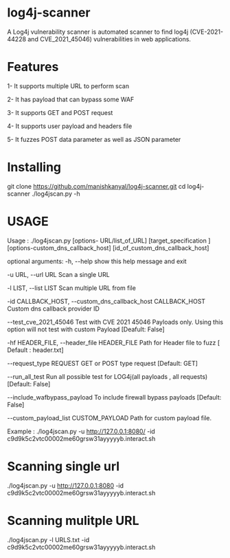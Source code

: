 # log4j-scanner
A Log4j vulnerability scanner is automated scanner to find log4j (CVE-2021-44228 and CVE_2021_45046) vulnerabilities in web applications.


# Features
1- It supports multiple URL to perform scan

2- It has payload that can bypass some WAF

3- It supports GET and POST request

4- It supports user payload and headers file

5- It fuzzes POST data parameter as well as JSON parameter

# Installing 

git clone https://github.com/manishkanyal/log4j-scanner.git
cd log4j-scanner
./log4jscan.py -h

# USAGE

Usage : ./log4jscan.py [options- URL/list_of_URL] [target_specification ] [options-custom_dns_callback_host] [id_of_custom_dns_callback_host]

optional arguments:
  -h, --help            show this help message and exit
  
  -u URL, --url URL     Scan a single URL
  
  -l LIST, --list LIST  Scan multiple URL from file
  
  -id CALLBACK_HOST, --custom_dns_callback_host CALLBACK_HOST
                        Custom dns callback provider ID
                         
  --test_cve_2021_45046   Test with CVE 2021 45046 Payloads only. Using this option will not test with custom Payload  [Deafult: False]
                        
  -hf HEADER_FILE, --header_file HEADER_FILE  Path for Header file to fuzz [ Default : header.txt]
                        
  --request_type REQUEST GET or POST type request [Default: GET]
                        
  --run_all_test        Run all possible test for LOG4j(all payloads , all requests) [Default: False]
  
  --include_wafbypass_payload To include firewall bypass payloads [Default: False]
                        
  --custom_payload_list CUSTOM_PAYLOAD Path for custom payload file.
                        

Example : ./log4jscan.py -u http://127.0.0.1:8080/ -id c9d9k5c2vtc00002me60grsw31ayyyyyb.interact.sh

# Scanning single url

./log4jscan.py -u http://127.0.0.1:8080 -id c9d9k5c2vtc00002me60grsw31ayyyyyb.interact.sh

# Scanning mulitple URL

./log4jscan.py -l URLS.txt -id c9d9k5c2vtc00002me60grsw31ayyyyyb.interact.sh


